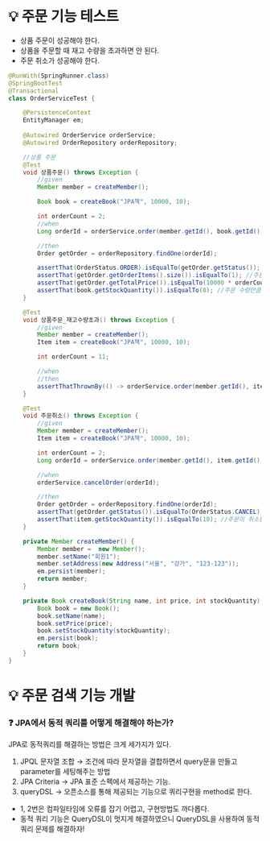 # 💡 주문 기능 테스트
* 상품 주문이 성공해야 한다.
* 상품을 주문할 때 재고 수량을 초과하면 안 된다.
* 주문 취소가 성공해야 한다.
```java
@RunWith(SpringRunner.class)
@SpringBootTest
@Transactional
class OrderServiceTest {

    @PersistenceContext
    EntityManager em;
    
    @Autowired OrderService orderService;
    @Autowired OrderRepository orderRepository;

    //상품 주문
    @Test
    void 상품주문() throws Exception {
        //given
        Member member = createMember();

        Book book = createBook("JPA책", 10000, 10);

        int orderCount = 2;
        //when
        Long orderId = orderService.order(member.getId(), book.getId(), orderCount);

        //then
        Order getOrder = orderRepository.findOne(orderId);

        assertThat(OrderStatus.ORDER).isEqualTo(getOrder.getStatus()); //상품 주문시 상태는 ORDER
        assertThat(getOrder.getOrderItems().size()).isEqualTo(1); //주문한 상품 종류 수가 정확해야 한다.
        assertThat(getOrder.getTotalPrice()).isEqualTo(10000 * orderCount); //주문 가격은 가격 * 수량이다.
        assertThat(book.getStockQuantity()).isEqualTo(8); //주문 수량만큼 재고가 줄어야 한다.
    }

    @Test
    void 상품주문_재고수량초과() throws Exception {
        //given
        Member member = createMember();
        Item item = createBook("JPA책", 10000, 10);

        int orderCount = 11;

        //when
        //then
        assertThatThrownBy(() -> orderService.order(member.getId(), item.getId(), orderCount)).isInstanceOf(NotEnoughStockException.class);
    }

    @Test
    void 주문취소() throws Exception {
        //given
        Member member = createMember();
        Item item = createBook("JPA책", 10000, 10);

        int orderCount = 2;
        Long orderId = orderService.order(member.getId(), item.getId(), orderCount);

        //when
        orderService.cancelOrder(orderId);

        //then
        Order getOrder = orderRepository.findOne(orderId);
        assertThat(getOrder.getStatus()).isEqualTo(OrderStatus.CANCEL); //주문 취소시 상태는 CANCEL
        assertThat(item.getStockQuantity()).isEqualTo(10); //주문이 취소된 상품은 재고가 원복되어야 한다.
    }

    private Member createMember() {
        Member member =  new Member();
        member.setName("회원1");
        member.setAddress(new Address("서울", "강가", "123-123"));
        em.persist(member);
        return member;
    }

    private Book createBook(String name, int price, int stockQuantity) {
        Book book = new Book();
        book.setName(name);
        book.setPrice(price);
        book.setStockQuantity(stockQuantity);
        em.persist(book);
        return book;
    }
}
```

# 💡 주문 검색 기능 개발
### ❓ JPA에서 동적 쿼리를 어떻게 해결해야 하는가?
JPA로 동적쿼리를 해결하는 방법은 크게 세가지가 있다.
1. JPQL 문자열 조합 → 조건에 따라 문자열을 결합하면서 query문을 만들고 parameter를 세팅해주는 방법
2. JPA Criteria → JPA 표준 스펙에서 제공하는 기능. 
3. queryDSL → 오픈소스를 통해 제공되는 기능으로 쿼리구현을 method로 한다.

* 1, 2번은 컴파일타임에 오류를 잡기 어렵고, 구현방법도 까다롭다.
* 동적 쿼리 기능은 QueryDSL이 멋지게 해결하였으니 QueryDSL을 사용하여 동적 쿼리 문제를 해결하자!
